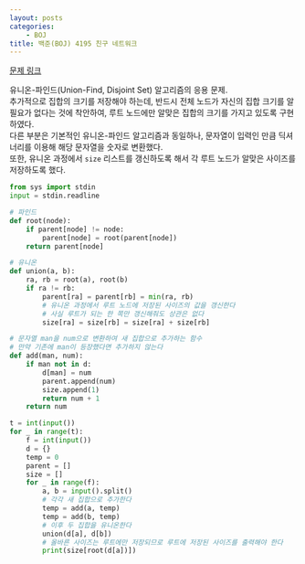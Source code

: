 ```yaml
---
layout: posts
categories:
    - BOJ
title: 백준(BOJ) 4195 친구 네트워크
---
```


[문제 링크](https://www.acmicpc.net/problem/4195)

유니온-파인드(Union-Find, Disjoint Set) 알고리즘의 응용 문제.  
추가적으로 집합의 크기를 저장해야 하는데, 반드시 전체 노드가 자신의 집합 크기를 알 필요가 없다는 것에 착안하여, 
루트 노드에만 알맞은 집합의 크기를 가지고 있도록 구현하였다.  
다른 부분은 기본적인 유니온-파인드 알고리즘과 동일하나, 
문자열이 입력인 만큼 딕셔너리를 이용해 해당 문자열을 숫자로 변환했다.  
또한, 유니온 과정에서 `size` 리스트를 갱신하도록 해서 각 루트 노드가 알맞은 사이즈를 저장하도록 했다.

```python
from sys import stdin
input = stdin.readline

# 파인드
def root(node):
    if parent[node] != node:
        parent[node] = root(parent[node])
    return parent[node]

# 유니온
def union(a, b):
    ra, rb = root(a), root(b)
    if ra != rb:
        parent[ra] = parent[rb] = min(ra, rb)
        # 유니온 과정에서 루트 노드에 저장된 사이즈의 값을 갱신한다
        # 사실 루트가 되는 한 쪽만 갱신해줘도 상관은 없다
        size[ra] = size[rb] = size[ra] + size[rb]

# 문자열 man을 num으로 변환하여 새 집합으로 추가하는 함수
# 만약 기존에 man이 등장했다면 추가하지 않는다
def add(man, num):
    if man not in d:
        d[man] = num
        parent.append(num)
        size.append(1)
        return num + 1
    return num

t = int(input())
for _ in range(t):
    f = int(input())
    d = {}
    temp = 0
    parent = []
    size = []
    for _ in range(f):
        a, b = input().split()
        # 각각 새 집합으로 추가한다
        temp = add(a, temp)
        temp = add(b, temp)
        # 이후 두 집합을 유니온한다
        union(d[a], d[b])
        # 올바른 사이즈는 루트에만 저장되므로 루트에 저장된 사이즈를 출력해야 한다
        print(size[root(d[a])])
```
